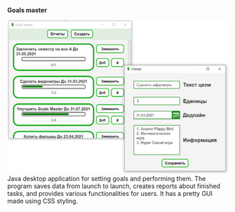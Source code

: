 **Goals master**

<img src="https://github.com/vladimirKa002/Java-applications/blob/master/Pictures/Sl%20p%20-%20Goals%20master.png" width="505" height="350" />
Java desktop application for setting goals and performing them. The program saves data from launch to launch, creates reports about finished tasks, and provides various functionalities for users. It has a pretty GUI made using CSS styling.